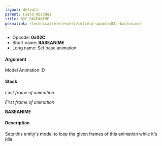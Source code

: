 ```yaml
---
layout: default
parent: Field Opcodes
title: 02C_BASEANIME
permalink: /technicalreferencefieldfield-opcodes02c-baseanime/
---
```


-   Opcode: **0x02C**
-   Short name: **BASEANIME**
-   Long name: Set base animation

#### Argument

Model Animation ID

#### Stack

  
*Last frame of animation*

*First frame of animation*

**BASEANIME**

#### Description

Sets this entity's model to loop the given frames of this animation while it's idle.
